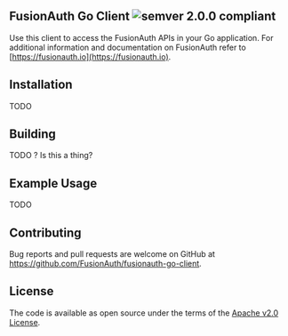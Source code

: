 ## FusionAuth Go Client ![semver 2.0.0 compliant](http://img.shields.io/badge/semver-2.0.0-brightgreen.svg?style=flat-square)


Use this client to access the FusionAuth APIs in your Go application. For additional information and documentation on FusionAuth refer to [https://fusionauth.io](https://fusionauth.io).


## Installation

TODO

## Building

TODO ? Is this a thing?

## Example Usage

TODO

## Contributing

Bug reports and pull requests are welcome on GitHub at https://github.com/FusionAuth/fusionauth-go-client.


## License

The code is available as open source under the terms of the [Apache v2.0 License](https://opensource.org/licenses/Apache-2.0).
